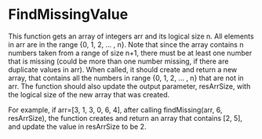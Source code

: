 # FindMissingValue
This function gets an array of integers arr and its logical size n. All elements in arr are in the range {0, 1, 2, ... , n}. Note that since the array contains n numbers taken from a range of size n+1, there must be at least one number that is missing (could be more than one number missing, if there are duplicate values in arr). When called, it should create and return a new array, that contains all the numbers in range {0, 1, 2, ... , n} that are not in arr. The function should also update the output parameter, resArrSize, with the logical size of the new array that was created. 

For example, if arr=[3, 1, 3, 0, 6, 4], after calling findMissing(arr, 6, resArrSize), the function creates and return an array that contains [2, 5], and update the value in resArrSize to be 2. 
